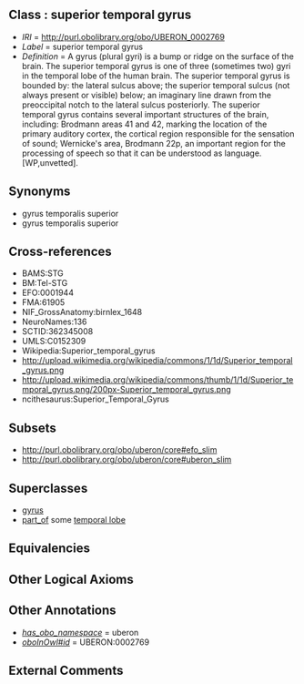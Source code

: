 
## Class : superior temporal gyrus

 * *IRI* = http://purl.obolibrary.org/obo/UBERON_0002769
 * *Label* = superior temporal gyrus
 * *Definition* = A gyrus (plural gyri) is a bump or ridge on the surface of the brain. The superior temporal gyrus is one of three (sometimes two) gyri in the temporal lobe of the human brain. The superior temporal gyrus is bounded by: the lateral sulcus above; the superior temporal sulcus (not always present or visible) below; an imaginary line drawn from the preoccipital notch to the lateral sulcus posteriorly. The superior temporal gyrus contains several important structures of the brain, including: Brodmann areas 41 and 42, marking the location of the primary auditory cortex, the cortical region responsible for the sensation of sound; Wernicke's area, Brodmann 22p, an important region for the processing of speech so that it can be understood as language. [WP,unvetted].

## Synonyms

 * gyrus temporalis superior
 * gyrus temporalis superior

## Cross-references

 * BAMS:STG
 * BM:Tel-STG
 * EFO:0001944
 * FMA:61905
 * NIF_GrossAnatomy:birnlex_1648
 * NeuroNames:136
 * SCTID:362345008
 * UMLS:C0152309
 * Wikipedia:Superior_temporal_gyrus
 * http://upload.wikimedia.org/wikipedia/commons/1/1d/Superior_temporal_gyrus.png
 * http://upload.wikimedia.org/wikipedia/commons/thumb/1/1d/Superior_temporal_gyrus.png/200px-Superior_temporal_gyrus.png
 * ncithesaurus:Superior_Temporal_Gyrus

## Subsets

 * http://purl.obolibrary.org/obo/uberon/core#efo_slim
 * http://purl.obolibrary.org/obo/uberon/core#uberon_slim

## Superclasses

 * [gyrus](../../UBERON/00/UBERON_0000200.md)
 * [part_of](../../BFO/50/BFO_0000050.md) some [temporal lobe](../../UBERON/71/UBERON_0001871.md)

## Equivalencies


## Other Logical Axioms


## Other Annotations

 * *[has_obo_namespace](../../ce/oboInOwl#hasOBONamespace.md)* = uberon
 * *[oboInOwl#id](../../id/oboInOwl#id.md)* = UBERON:0002769

## External Comments

